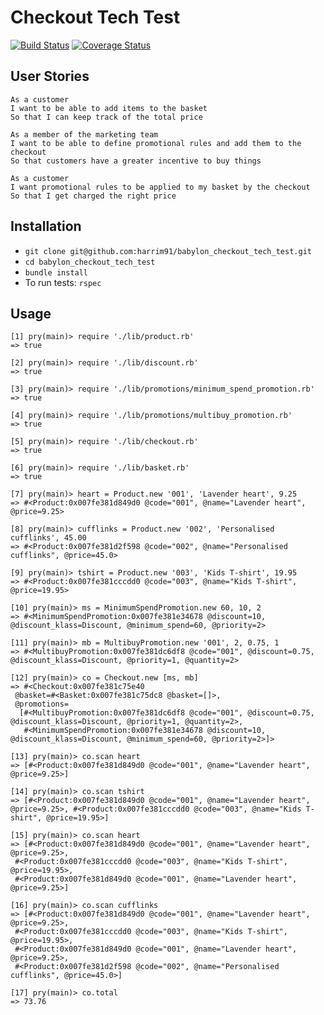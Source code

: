 # Checkout Tech Test

[![Build Status](https://travis-ci.org/harrim91/checkout_tech_test.svg?branch=master)](https://travis-ci.org/harrim91/checkout_tech_test)
[![Coverage Status](https://coveralls.io/repos/github/harrim91/checkout_tech_test/badge.svg?branch=master)](https://coveralls.io/github/harrim91/checkout_tech_test?branch=master)

## User Stories

```
As a customer  
I want to be able to add items to the basket  
So that I can keep track of the total price
```

```
As a member of the marketing team  
I want to be able to define promotional rules and add them to the checkout
So that customers have a greater incentive to buy things
```

```
As a customer
I want promotional rules to be applied to my basket by the checkout
So that I get charged the right price
```

## Installation

- `git clone git@github.com:harrim91/babylon_checkout_tech_test.git`
- `cd babylon_checkout_tech_test`
- `bundle install`
- To run tests: `rspec`

## Usage
```
[1] pry(main)> require './lib/product.rb'  
=> true

[2] pry(main)> require './lib/discount.rb'  
=> true

[3] pry(main)> require './lib/promotions/minimum_spend_promotion.rb'  
=> true

[4] pry(main)> require './lib/promotions/multibuy_promotion.rb'  
=> true

[5] pry(main)> require './lib/checkout.rb'  
=> true

[6] pry(main)> require './lib/basket.rb'  
=> true

[7] pry(main)> heart = Product.new '001', 'Lavender heart', 9.25  
=> #<Product:0x007fe381d849d0 @code="001", @name="Lavender heart", @price=9.25>

[8] pry(main)> cufflinks = Product.new '002', 'Personalised cufflinks', 45.00  
=> #<Product:0x007fe381d2f598 @code="002", @name="Personalised cufflinks", @price=45.0>

[9] pry(main)> tshirt = Product.new '003', 'Kids T-shirt', 19.95  
=> #<Product:0x007fe381cccdd0 @code="003", @name="Kids T-shirt", @price=19.95>

[10] pry(main)> ms = MinimumSpendPromotion.new 60, 10, 2  
=> #<MinimumSpendPromotion:0x007fe381e34678 @discount=10, @discount_klass=Discount, @minimum_spend=60, @priority=2>

[11] pry(main)> mb = MultibuyPromotion.new '001', 2, 0.75, 1  
=> #<MultibuyPromotion:0x007fe381dc6df8 @code="001", @discount=0.75, @discount_klass=Discount, @priority=1, @quantity=2>

[12] pry(main)> co = Checkout.new [ms, mb]  
=> #<Checkout:0x007fe381c75e40
 @basket=#<Basket:0x007fe381c75dc8 @basket=[]>,
 @promotions=
  [#<MultibuyPromotion:0x007fe381dc6df8 @code="001", @discount=0.75, @discount_klass=Discount, @priority=1, @quantity=2>,
   #<MinimumSpendPromotion:0x007fe381e34678 @discount=10, @discount_klass=Discount, @minimum_spend=60, @priority=2>]>

[13] pry(main)> co.scan heart  
=> [#<Product:0x007fe381d849d0 @code="001", @name="Lavender heart", @price=9.25>]

[14] pry(main)> co.scan tshirt  
=> [#<Product:0x007fe381d849d0 @code="001", @name="Lavender heart", @price=9.25>, #<Product:0x007fe381cccdd0 @code="003", @name="Kids T-shirt", @price=19.95>]

[15] pry(main)> co.scan heart  
=> [#<Product:0x007fe381d849d0 @code="001", @name="Lavender heart", @price=9.25>,
 #<Product:0x007fe381cccdd0 @code="003", @name="Kids T-shirt", @price=19.95>,
 #<Product:0x007fe381d849d0 @code="001", @name="Lavender heart", @price=9.25>]

[16] pry(main)> co.scan cufflinks  
=> [#<Product:0x007fe381d849d0 @code="001", @name="Lavender heart", @price=9.25>,
 #<Product:0x007fe381cccdd0 @code="003", @name="Kids T-shirt", @price=19.95>,
 #<Product:0x007fe381d849d0 @code="001", @name="Lavender heart", @price=9.25>,
 #<Product:0x007fe381d2f598 @code="002", @name="Personalised cufflinks", @price=45.0>]

[17] pry(main)> co.total  
=> 73.76
```